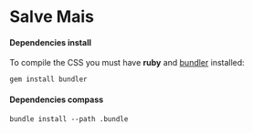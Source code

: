 # Salve Mais

#### Dependencies install

To compile the CSS you must have **ruby** and [bundler](http://www.bundler.io/) installed:

```shell
gem install bundler
```

#### Dependencies compass

```shell
bundle install --path .bundle
```